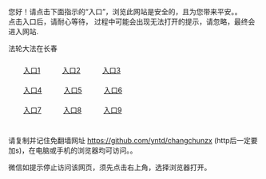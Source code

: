 您好！请点击下面指示的“入口”，浏览此网站是安全的，且为您带来平安。。 <br/>
点击入口后，请耐心等待， 过程中可能会出现无法打开的提示，请忽略，最终会进入网站. </br>

法轮大法在长春<br/>
<div style="padding:10px"><a style="margin:20px" target="_blank" href="https://d15i0w1jh8zx7z.cloudfront.net/2Qpsp?qyqzye" id="ccLink1" rel="nofollow">入口1</a> <a target="_blank" style="margin:20px" href="https://d3jgpw0xcgp646.cloudfront.net/2Qpsp?gvtbpv" id="ccLink2" rel="nofollow">入口2</a> <a style="margin:20px" target="_blank" href="https://d2ly4vi3es3pob.cloudfront.net/2Qpsp?tcuqyls" id="ccLink3" rel="nofollow">入口3</a></div>

<div style="padding:10px" ><a style="margin:20px" target="_blank" href="https://d15i0w1jh8zx7z.cloudfront.net/2Qpsp?qyqzye" id="ccLink4" rel="nofollow">入口4</a> <a style="margin:20px" href="https://d3jgpw0xcgp646.cloudfront.net/2Qpsp?gvtbpv" target="_blank" id="ccLink5" rel="nofollow">入口5</a> <a style="margin:20px" href="https://d2ly4vi3es3pob.cloudfront.net/2Qpsp?tcuqyls" target="_blank" id="ccLink6" rel="nofollow">入口6</a></div>

<div style="padding:10px"><a style="margin:20px" target="_blank" href="https://d15i0w1jh8zx7z.cloudfront.net/2Qpsp?qyqzye" id="ccLink7" rel="nofollow">入口7</a> <a style="margin:20px" href="https://d3jgpw0xcgp646.cloudfront.net/2Qpsp?gvtbpv" target="_blank" id="ccLink8" rel="nofollow">入口8</a> <a style="margin:20px" target="_blank" href="https://d2ly4vi3es3pob.cloudfront.net/2Qpsp?tcuqyls" id="ccLink9" rel="nofollow">入口9</a></div>

<br/>



请复制并记住免翻墙网址 https://github.com/yntd/changchunzx (http后一定要加s)，在电脑或手机的浏览器均可访问。。<br/>

微信如提示停止访问该网页，须先点击右上角，选择浏览器打开。
